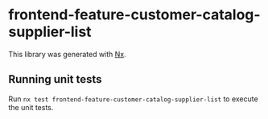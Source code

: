 # frontend-feature-customer-catalog-supplier-list

This library was generated with [Nx](https://nx.dev).

## Running unit tests

Run `nx test frontend-feature-customer-catalog-supplier-list` to execute the unit tests.
